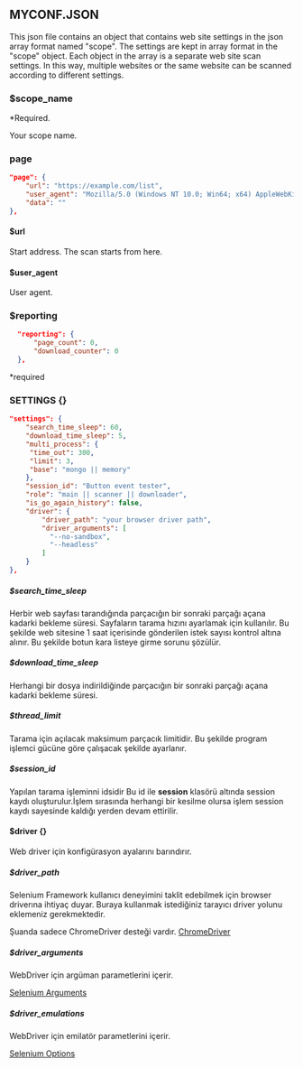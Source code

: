 ## MYCONF.JSON

This json file contains an object that contains web site settings in the json array format named "scope".
The settings are kept in array format in the "scope" object. Each object in the array is a separate web site scan settings.
In this way, multiple websites or the same website can be scanned according to different settings.

### $scope_name

*Required.

Your scope name.

### page 

```json
"page": {
    "url": "https://example.com/list",
    "user_agent": "Mozilla/5.0 (Windows NT 10.0; Win64; x64) AppleWebKit/537.36 (KHTML, like Gecko) Chrome/67.0.3396.87 Safari/537.36 OPR/54.0.2952.64",
    "data": ""
},
```
#### $url

Start address. The scan starts from here.

#### $user_agent

User agent.

### $reporting 

````json
  "reporting": {
      "page_count": 0,
      "download_counter": 0
  },
````

*required 

### SETTINGS {}

```json
"settings": {
    "search_time_sleep": 60,
    "download_time_sleep": 5,
    "multi_process": {
     "time_out": 300,
     "limit": 3,
     "base": "mongo || memory"
    },
    "session_id": "Button event tester",
    "role": "main || scanner || downloader",
    "is_go_again_history": false,
    "driver": {
        "driver_path": "your browser driver path",
        "driver_arguments": [
          "--no-sandbox",
          "--headless"
        ]
    }
},
```

##### $search_time_sleep

Herbir web sayfası tarandığında parçacığın bir sonraki parçağı açana kadarki bekleme süresi.
Sayfaların tarama hızını ayarlamak için kullanılır. Bu şekilde web sitesine 1 saat içerisinde gönderilen istek sayısı kontrol altına alınır.
Bu şekilde botun kara listeye girme sorunu şözülür.


##### $download_time_sleep

Herhangi bir dosya indirildiğinde parçacığın bir sonraki parçağı açana kadarki bekleme süresi.

##### $thread_limit

Tarama için açılacak maksimum parçacık limitidir.
Bu şekilde program işlemci gücüne göre çalışacak şekilde ayarlanır.

##### $session_id

Yapılan tarama işleminni idsidir Bu id ile **session** klasörü altında session kaydı oluşturulur.İşlem sırasında herhangi bir kesilme olursa işlem
session kaydı sayesinde kaldığı yerden devam ettirilir.

#### $driver {}

Web driver için konfigürasyon ayalarını barındırır.

##### $driver_path

Selenium Framework kullanıcı deneyimini taklit edebilmek için browser driverına ihtiyaç duyar. Buraya kullanmak istediğiniz 
tarayıcı driver yolunu eklemeniz gerekmektedir. 

Şuanda sadece ChromeDriver desteği vardır. [ChromeDriver](https://sites.google.com/a/chromium.org/chromedriver/downloads)

##### $driver_arguments

WebDriver için argüman parametlerini içerir.

[Selenium Arguments](http://www.assertselenium.com/java/list-of-chrome-driver-command-line-arguments/)

##### $driver_emulations

WebDriver için emilatör parametlerini içerir.

[Selenium Options](https://seleniumhq.github.io/selenium/docs/api/rb/Selenium/WebDriver/Chrome/Options.html#add_emulation-instance_method)
